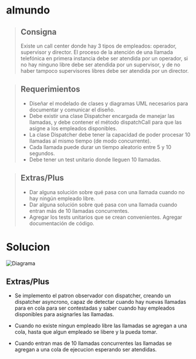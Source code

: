 # almundo
 
> ## **Consigna**
> Existe un call center donde hay 3 tipos de empleados: operador, supervisor y director. 
El proceso de la atención de una llamada telefónica en primera instancia debe ser atendida por un operador, 
si no hay ninguno libre debe ser atendida por un supervisor, 
y de no haber tampoco supervisores libres debe ser atendida por un director.

> ## **Requerimientos**
> - Diseñar el modelado de clases y diagramas UML necesarios para documentar y comunicar el diseño.
> - Debe existir una clase Dispatcher encargada de manejar las llamadas, y debe contener el método dispatchCall para que las asigne a los empleados disponibles.
> - La clase Dispatcher debe tener la capacidad de poder procesar 10 llamadas al mismo tiempo (de modo concurrente).
> - Cada llamada puede durar un tiempo aleatorio entre 5 y 10 segundos.
> - Debe tener un test unitario donde lleguen 10 llamadas.

> ## **Extras/Plus**
> - Dar alguna solución sobre qué pasa con una llamada cuando no hay ningún empleado libre.
> - Dar alguna solución sobre qué pasa con una llamada cuando entran más de 10 llamadas concurrentes.
> - Agregar los tests unitarios que se crean convenientes. Agregar documentación de código.

# Solucion

![Diagrama](../master/imagen/diagrama.png)

## **Extras/Plus**

- Se implemento el patron observador con dispatcher, creando un dispatcher asyncrono, capaz de detectar 
cuando hay nuevas llamadas para en cola para ser contestadas y saber cuando hay empleados disponibles 
para asignarles las llamadas.

- Cuando no existe ningun empleado libre las llamadas se agregan a una cola, hasta que algun empleado
se libere y la pueda tomar.

- Cuando entran mas de 10 llamadas concurrentes las llamadas se agregan a una cola de ejecucion esperando
ser atendidas.